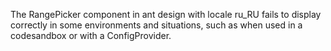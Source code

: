 The RangePicker component in ant design with locale ru_RU fails to display correctly in some environments and situations, such as when used in a codesandbox or with a ConfigProvider.
